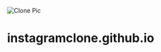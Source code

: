 ![Clone Pic](https://user-images.githubusercontent.com/115367417/194880051-df675ea7-e00e-423e-b510-01e95f8965d4.png)
# instagramclone.github.io
